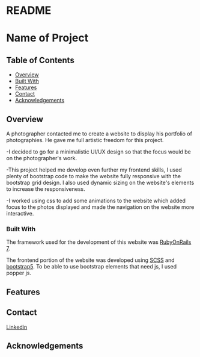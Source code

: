 # README

# Name of Project

## Table of Contents

- [Overview](#overview)
- [Built With](#built-with)
- [Features](#features)
- [Contact](#contact)
- [Acknowledgements](#acknowledgements)

## Overview

<!-- TODO: Add a screenshot of the live project.
    1. Link to a 'live demo.'
    2. Describe your overall experience in a couple of sentences.
    3. List a few specific technical things that you learned or improved on.
    4. Share any other tips or guidance for others attempting this or something similar.
 -->

A photographer contacted me to create a website to display his portfolio of photographies. He gave me full artistic freedom for this project.

-I decided to go for a minimalistic UI/UX design so that the focus would be on the photographer's work.

-This project helped me develop even further my frontend skills, I used plenty of bootstrap code
to make the website fully responsive with the bootstrap grid design. I also used dynamic sizing on the website's elements to increase the responsiveness.

-I worked using css to add some animations to the website which added focus to the photos displayed and made the navigation on the website more interactive.


### Built With

<!-- TODO: List any MAJOR libraries/frameworks (e.g. React, Tailwind) with links to their homepages. -->

The framework used for the development of this website was [RubyOnRails 7](https://guides.rubyonrails.org/7_0_release_notes.html).

The frontend portion of the website was developed using [SCSS](https://sass-lang.com) and [bootstrap5](https://getbootstrap.com). To be able to use bootstrap elements that need js, I used popper js.


## Features

<!-- TODO: List what specific 'user problems' that this application solves. -->

## Contact

<!-- TODO: Include icons and links to your RELEVANT, PROFESSIONAL 'DEV-ORIENTED' social media. LinkedIn and dev.to are minimum. -->

[Linkedin](https://www.linkedin.com/in/davidfpe/)

## Acknowledgements

<!-- TODO: List any blog posts, tutorials or plugins that you may have used to complete the project. Only list those that had a significant impact. Obviously, we all 'Google' stuff while working on our things, but maybe something in particular stood out as a 'major contributor' to your skill set for this project. -->
